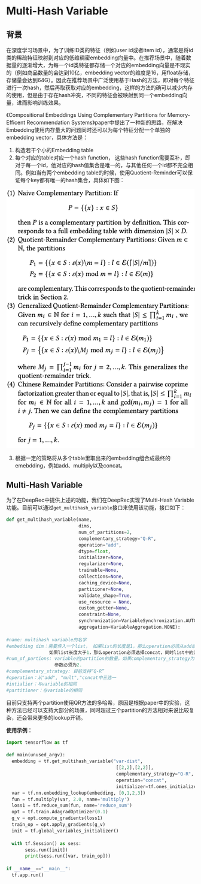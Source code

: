 # Multi-Hash Variable
## 背景
在深度学习场景中，为了训练ID类的特征（例如user id或者item id），通常是将id类的稀疏特征映射到对应的低维稠密embedding向量中。在推荐场景中，随着数据量的逐渐增大，为每一个id类特征都存储一个对应的embedding向量是不现实的（例如商品数量的会达到10亿，embedding vector的维度是16，用float存储，存储量会达到64G）。因此在推荐场景中广泛使用基于Hash的方法，即对每个特征进行一次hash，然后再取获取对应的embedding，这样的方法的确可以减少内存的使用，但是由于存在hash冲突，不同的特征会被映射到同一个embedding向量，进而影响训练效果。
​

《Compositional Embeddings Using Complementary Partitions for Memory-Efficent Recommendation Systems》paper中提出了一种新的思路，在解决Embedding使用内存量大的问题同时还可以为每个特征分配一个单独的embedding vector，具体方法是：

1. 构造若干个小的Embedding table
1. 每个对应的table对应一个hash function， 这些hash function需要互补，即对于每一个id，他对应的hash值集合是唯一的，与其他任何一个id都不完全相同。例如当有两个embedding table的时候，使用Quotient-Reminder可以保证每个key都有唯一的hash集合，具体如下图：

![img_1.png](Multi-Hash-Variable/img_1.png)

3. 根据一定的策略将从多个table里取出来的embedding组合成最终的emebdding，例如add、multiply以及concat。
## Multi-Hash Variable
为了在DeepRec中提供上述的功能，我们在DeepRec实现了Multi-Hash Variable功能。目前可以通过`get_multihash_variable`接口来使用该功能，接口如下：
```python
def get_multihash_variable(name,
                           dims,
                           num_of_partitions=2,
                           complementary_strategy="Q-R",
                           operation="add",
                           dtype=float,
                           initializer=None,
                           regularizer=None,
                           trainable=None,
                           collections=None,
                           caching_device=None,
                           partitioner=None,
                           validate_shape=True,
                           use_resource = None,
                           custom_getter=None,
                           constraint=None,
                           synchronization=VariableSynchronization.AUTO,
                           aggregation=VariableAggregation.NONE):

#name: multihash variable的名字
#embedding dim：需要传入一个list， 如果list的长度是1，那么operation必须从add或mult中选择；
                如果list长度大于1，那么operation必须选择concat，同时list中的元素加起来长度要等于embedding_dim
#num_of_partions: variable的partition的数量。如果complementary_strategy为“Q-R”, 那么该
                  参数必须为2.
#complementary_strategy: 目前支持“Q-R”
#operation：从"add", "mult","concat中三选一
#intialier：与variable的相同
#partitioner：与variable的相同
```
目前只支持两个partition使用QR方法的多哈希，原因是根据paper中的实验，这种方法已经可以支持大部分的场景，同时超过三个partition的方法相对来说比较复杂，还会带来更多的lookup开销。
​

**使用示例：**
```python
import tensorflow as tf

def main(unused_argv):
  embedding = tf.get_multihash_variable("var-dist",
                                         [[2,2],[2,2]],
                                         complementary_strategy="Q-R",
                                         operation="concat",
                                         initializer=tf.ones_initializer)
  var = tf.nn.embedding_lookup(embedding, [0,1,2,3])
  fun = tf.multiply(var, 2.0, name='multiply')
  loss1 = tf.reduce_sum(fun, name='reduce_sum')
  opt = tf.train.AdagradOptimizer(0.1)
  g_v = opt.compute_gradients(loss1)
  train_op = opt.apply_gradients(g_v)
  init = tf.global_variables_initializer()

  with tf.Session() as sess:
       sess.run([init])
       print(sess.run([var, train_op]))

if __name__=="__main__":
  tf.app.run()
```
